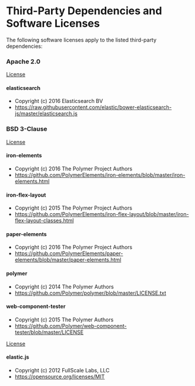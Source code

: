 # Third-Party Dependencies and Software Licenses

The following software licenses apply to the listed third-party dependencies:

### Apache 2.0

[License](https://github.com/DigElements/facet-list/blob/master/THIRD-PARTY-LICENSES/APACHE-2.0)

#### elasticsearch
- Copyright (c) 2016 Elasticsearch BV
- https://raw.githubusercontent.com/elastic/bower-elasticsearch-js/master/elasticsearch.js

### BSD 3-Clause

[License](https://github.com/DigElements/facet-list/blob/master/THIRD-PARTY-LICENSES/BSD-3-CLAUSE)

#### iron-elements
- Copyright (c) 2016 The Polymer Project Authors
- https://github.com/PolymerElements/iron-elements/blob/master/iron-elements.html

#### iron-flex-layout
- Copyright (c) 2015 The Polymer Project Authors
- https://github.com/PolymerElements/iron-flex-layout/blob/master/iron-flex-layout-classes.html

#### paper-elements
- Copyright (c) 2016 The Polymer Project Authors
- https://github.com/PolymerElements/paper-elements/blob/master/paper-elements.html

#### polymer
- Copyright (c) 2014 The Polymer Authors
- https://github.com/Polymer/polymer/blob/master/LICENSE.txt

#### web-component-tester
- Copyright (c) 2015 The Polymer Authors
- https://github.com/Polymer/web-component-tester/blob/master/LICENSE

[License](https://github.com/DigElements/facet-list/blob/master/THIRD-PARTY-LICENSES/MIT)

#### elastic.js
- Copyright (c) 2012 FullScale Labs, LLC
- https://opensource.org/licenses/MIT
